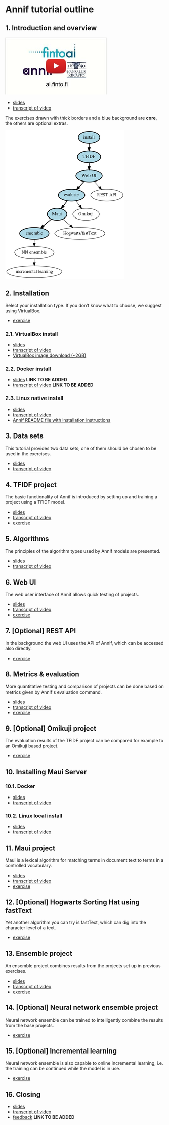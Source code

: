 # Annif tutorial outline

## 1. Introduction and overview

[![Watch the video](/img/ZKN22mXKMm8.jpg)](https://youtu.be/ZKN22mXKMm8)

- [slides](/presentations/intro-slides.pdf)
- [transcript of video](/transcripts/intro.txt)

The exercises drawn with thick borders and a blue background are **core**, the
others are optional extras.

![overview](overview.png)

## 2. Installation
Select your installation type. If you don’t know what to choose, we suggest using VirtualBox.
- [exercise](/exercises/01_install_annif.md)

### 2.1. VirtualBox install

- [slides](/presentations/annif-install-virtualbox-slides.pdf)
- [transcript of video](/transcripts/annif-install-virtualbox.txt)
- [VirtualBox image download (~2GB)](https://annif.org/download/)

### 2.2. Docker install

- [slides](/presentations/annif-install-docker-slides.pdf) **LINK TO BE ADDED**
- [transcript of video](/transcripts/annif-install-docker.txt) **LINK TO BE ADDED**

### 2.3. Linux native install

- [slides](/presentations/annif-install-linux-slides.pdf)
- [transcript of video](/transcripts/annif-install-linux.txt)
- [Annif README file with installation instructions](https://github.com/NatLibFi/Annif/blob/master/README.md)

## 3. Data sets
This tutorial provides two data sets; one of them should be chosen to be used in the exercises.

- [slides](/presentations/data-sets-slides.pdf)
- [transcript of video](/transcripts/data-sets.txt)

## 4. TFIDF project
The basic functionality of Annif is introduced by setting up and training a project using a TFIDF model.

- [slides](/presentations/tfidf-project-slides.pdf)
- [transcript of video](/transcripts/tfidf-project.txt)
- [exercise](/exercises/02_tfidf_project.md)

## 5. Algorithms
The principles of the algorithm types used by Annif models are presented.

- [slides](/presentations/algorithms-slides.pdf)
- [transcript of video](/transcripts/algorithms.txt)

## 6. Web UI
The web user interface of Annif allows quick testing of projects.

- [slides](/presentations/web-ui-slides.pdf)
- [transcript of video](/transcripts/web-ui.txt)
- [exercise](/exercises/03_web_ui.md)

## 7. [Optional] REST API
In the background the web UI uses the API of Annif, which can be accessed also directly.
- [exercise](/exercises/07_rest_api.md)


## 8. Metrics & evaluation
More quantitative testing and comparison of projects can be done based on metrics given by Annif's evaluation command.

- [slides](/presentations/metrics-and-evaluation-slides.pdf)
- [transcript of video](/transcripts/metrics-and-evaluation.txt)
- [exercise](/exercises/04_evaluate.md)

## 9. [Optional] Omikuji project
The evaluation results of the TFIDF project can be compared for example to an Omikuji based project.
- [exercise](/exercises/08_omikuji_project.md)

## 10. Installing Maui Server
### 10.1. Docker

- [slides](/presentations/mauiserver-install-docker-slides.pdf)
- [transcript of video](/transcripts/mauiserver-install-docker.txt)

### 10.2. Linux local install

- [slides](/presentations/mauiserver-install-linux-slides.pdf)
- [transcript of video](/transcripts/mauiserver-install-linux.txt)

## 11. Maui project
Maui is a lexical algorithm for matching terms in document text to terms in a controlled vocabulary.

- [slides](/presentations/maui-project-slides.pdf)
- [transcript of video](/transcripts/maui-project.txt)
- [exercise](/exercises/05_maui_project.md)

## 12. [Optional] Hogwarts Sorting Hat using fastText
Yet another algorithm you can try is fastText, which can dig into the character level of a text.
- [exercise](/exercises/09_hogwarts.md)

## 13. Ensemble project
An ensemble project combines results from the projects set up in previous exercises.

- [slides](/presentations/ensemble-project-slides.pdf)
- [transcript of video](/transcripts/ensemble-project.txt)
- [exercise](/exercises/06_ensemble_project.md)

## 14. [Optional] Neural network ensemble project
Neural network ensemble can be trained to intelligently combine the results from the base projects. 

- [exercise](/exercises/10_nn_ensemble_project.md)

## 15. [Optional] Incremental learning
Neural network ensemble is also capable to online incremental learning, i.e. the training can be continued while the model is in use.

- [exercise](/exercises/11_incremental_learning.md)

## 16. Closing

- [slides](/presentations/closing-slides.pdf)
- [transcript of video](/transcripts/closing.txt)
- [feedback]() **LINK TO BE ADDED**
